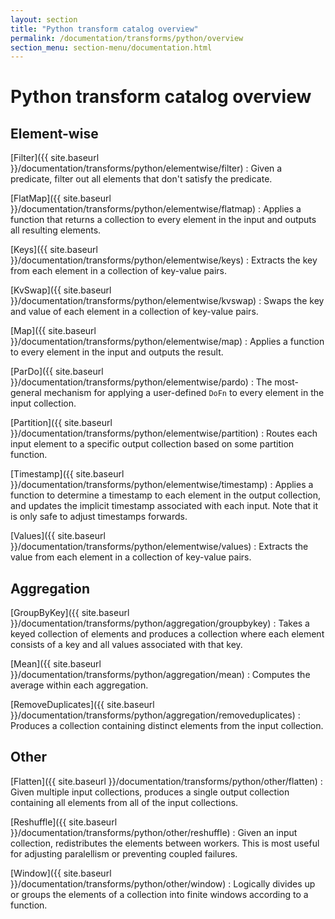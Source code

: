 ```yaml
---
layout: section
title: "Python transform catalog overview"
permalink: /documentation/transforms/python/overview
section_menu: section-menu/documentation.html
---
```

<!--
Licensed under the Apache License, Version 2.0 (the "License");
you may not use this file except in compliance with the License.
You may obtain a copy of the License at

http://www.apache.org/licenses/LICENSE-2.0

Unless required by applicable law or agreed to in writing, software
distributed under the License is distributed on an "AS IS" BASIS,
WITHOUT WARRANTIES OR CONDITIONS OF ANY KIND, either express or implied.
See the License for the specific language governing permissions and
limitations under the License.
-->

# Python transform catalog overview

## Element-wise
[Filter]({{ site.baseurl }}/documentation/transforms/python/elementwise/filter)
: Given a predicate, filter out all elements that don't satisfy the predicate.

[FlatMap]({{ site.baseurl }}/documentation/transforms/python/elementwise/flatmap)
: Applies a function that returns a collection to every element in the input and
  outputs all resulting elements.

[Keys]({{ site.baseurl }}/documentation/transforms/python/elementwise/keys)
: Extracts the key from each element in a collection of key-value pairs.

[KvSwap]({{ site.baseurl }}/documentation/transforms/python/elementwise/kvswap)
: Swaps the key and value of each element in a collection of key-value pairs.

[Map]({{ site.baseurl }}/documentation/transforms/python/elementwise/map)
: Applies a function to every element in the input and outputs the result.

[ParDo]({{ site.baseurl }}/documentation/transforms/python/elementwise/pardo)
: The most-general mechanism for applying a user-defined `DoFn` to every element
  in the input collection.

[Partition]({{ site.baseurl }}/documentation/transforms/python/elementwise/partition)
: Routes each input element to a specific output collection based on some partition
  function.

[Timestamp]({{ site.baseurl }}/documentation/transforms/python/elementwise/timestamp)
: Applies a function to determine a timestamp to each element in the output collection,
  and updates the implicit timestamp associated with each input. Note that it is only
  safe to adjust timestamps forwards.

[Values]({{ site.baseurl }}/documentation/transforms/python/elementwise/values)
: Extracts the value from each element in a collection of key-value pairs.

## Aggregation 
[GroupByKey]({{ site.baseurl }}/documentation/transforms/python/aggregation/groupbykey)
: Takes a keyed collection of elements and produces a collection where each element 
  consists of a key and all values associated with that key.

[Mean]({{ site.baseurl }}/documentation/transforms/python/aggregation/mean)
: Computes the average within each aggregation.

[RemoveDuplicates]({{ site.baseurl }}/documentation/transforms/python/aggregation/removeduplicates)
: Produces a collection containing distinct elements from the input collection.

## Other
[Flatten]({{ site.baseurl }}/documentation/transforms/python/other/flatten)
: Given multiple input collections, produces a single output collection containing
  all elements from all of the input collections.

[Reshuffle]({{ site.baseurl }}/documentation/transforms/python/other/reshuffle)
: Given an input collection, redistributes the elements between workers. This is
  most useful for adjusting paralellism or preventing coupled failures.

[Window]({{ site.baseurl }}/documentation/transforms/python/other/window)
: Logically divides up or groups the elements of a collection into finite
  windows according to a function.